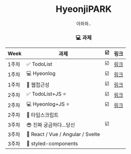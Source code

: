 <div align=center>

# HyeonjiPARK

<p>아좌좌..</p>

### 💻 과제

| Week  | 과제                              | ☑️  | 링크                                                               |
| ----- | --------------------------------- | --- | ------------------------------------------------------------------ |
| 1주차 | ✅ TodoList                       | ☑️  | [링크](https://github.com/IN-SOPT-WEB/HyeonJiPARK/pull/1 "🔗링크") |
| 1주차 | 💻 Hyeonlog                       | ☑️  | [링크](https://github.com/IN-SOPT-WEB/HyeonJiPARK/pull/1 "🔗링크") |
| 1주차 | 📝 웹접근성                       | ☑️  | [링크](https://github.com/IN-SOPT-WEB/HyeonJiPARK/pull/1 "🔗링크") |
| 2주차 | ✅ TodoList+JS ⭐️                | ☑️  | [링크](https://github.com/IN-SOPT-WEB/HyeonJiPARK/pull/2 "🔗링크") |
| 2주차 | 💻 Hyeonlog+JS ⭐️                | ☑️  | [링크](https://github.com/IN-SOPT-WEB/HyeonJiPARK/pull/2 "🔗링크") |
| 2주차 | 📝 타입스크립트                   |     |                                                                    |
| 3주차 | 😎 진짜 궁금하다...당신           | ☑️  |                                                                    |
| 3주차 | 📝 React / Vue / Angular / Svelte |     |                                                                    |
| 3주차 | 📝 styled-components              |     |                                                                    |

</div>
